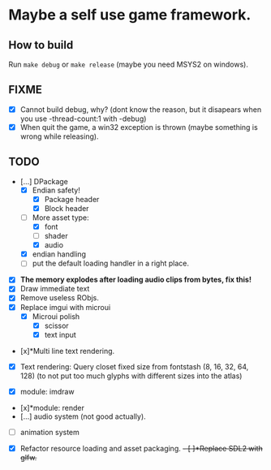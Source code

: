 # Maybe a self use game framework.

## How to build
Run `make debug` or `make release` (maybe you need MSYS2 on windows).

## FIXME
- [x] Cannot build debug, why? (dont know the reason, but it disapears when you use -thread-count:1 with -debug)
- [x] When quit the game, a win32 exception is thrown (maybe something is wrong while releasing).

## TODO
- [...] DPackage
    - [x] Endian safety!
        - [x] Package header
        - [x] Block header
    - [ ] More asset type: 
        - [x] font
        - [ ] shader
        - [x] audio
    - [x] endian handling
    - [ ] put the default loading handler in a right place.

- [x] **The memory explodes after loading audio clips from bytes, fix this!**
- [x] Draw immediate text
- [x] Remove useless RObjs.
- [x] Replace imgui with microui
    - [x] Microui polish
        - [x] scissor
        - [x] text input
- [x]*Multi line text rendering.
- [x] Text rendering: Query closet fixed size from fontstash (8, 16, 32, 64, 128) (to not put too much glyphs with different sizes into the atlas)

- [x] module: imdraw
- [x]*module: render
- [...] audio system (not good actually).
- [ ] animation system

- [x] Refactor resource loading and asset packaging.
~~- [ ]*Replace SDL2 with glfw.~~